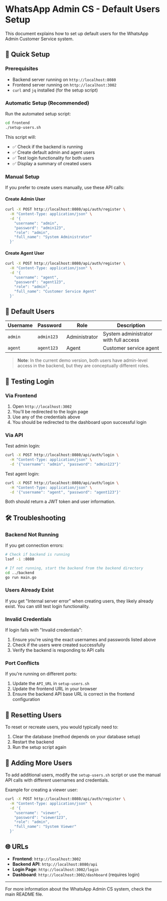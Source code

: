 # WhatsApp Admin CS - Default Users Setup

This document explains how to set up default users for the WhatsApp Admin Customer Service system.

## 🚀 Quick Setup

### Prerequisites
- Backend server running on `http://localhost:8080`
- Frontend server running on `http://localhost:3002`
- `curl` and `jq` installed (for the setup script)

### Automatic Setup (Recommended)

Run the automated setup script:

```bash
cd frontend
./setup-users.sh
```

This script will:
- ✅ Check if the backend is running
- ✅ Create default admin and agent users
- ✅ Test login functionality for both users
- ✅ Display a summary of created users

### Manual Setup

If you prefer to create users manually, use these API calls:

#### Create Admin User
```bash
curl -X POST http://localhost:8080/api/auth/register \
  -H "Content-Type: application/json" \
  -d '{
    "username": "admin",
    "password": "admin123",
    "role": "admin",
    "full_name": "System Administrator"
  }'
```

#### Create Agent User
```bash
curl -X POST http://localhost:8080/api/auth/register \
  -H "Content-Type: application/json" \
  -d '{
    "username": "agent",
    "password": "agent123",
    "role": "admin",
    "full_name": "Customer Service Agent"
  }'
```

## 👥 Default Users

| Username | Password | Role | Description |
|----------|----------|------|-------------|
| `admin` | `admin123` | Administrator | System administrator with full access |
| `agent` | `agent123` | Agent | Customer service agent |

> **Note**: In the current demo version, both users have admin-level access in the backend, but they are conceptually different roles.

## 🔐 Testing Login

### Via Frontend
1. Open `http://localhost:3002`
2. You'll be redirected to the login page
3. Use any of the credentials above
4. You should be redirected to the dashboard upon successful login

### Via API
Test admin login:
```bash
curl -X POST http://localhost:8080/api/auth/login \
  -H "Content-Type: application/json" \
  -d '{"username": "admin", "password": "admin123"}'
```

Test agent login:
```bash
curl -X POST http://localhost:8080/api/auth/login \
  -H "Content-Type: application/json" \
  -d '{"username": "agent", "password": "agent123"}'
```

Both should return a JWT token and user information.

## 🛠️ Troubleshooting

### Backend Not Running
If you get connection errors:
```bash
# Check if backend is running
lsof -i :8080

# If not running, start the backend from the backend directory
cd ../backend
go run main.go
```

### Users Already Exist
If you get "Internal server error" when creating users, they likely already exist. You can still test login functionality.

### Invalid Credentials
If login fails with "Invalid credentials":
1. Ensure you're using the exact usernames and passwords listed above
2. Check if the users were created successfully
3. Verify the backend is responding to API calls

### Port Conflicts
If you're running on different ports:
1. Update the `API_URL` in `setup-users.sh`
2. Update the frontend URL in your browser
3. Ensure the backend API base URL is correct in the frontend configuration

## 🔄 Resetting Users

To reset or recreate users, you would typically need to:
1. Clear the database (method depends on your database setup)
2. Restart the backend
3. Run the setup script again

## 📝 Adding More Users

To add additional users, modify the `setup-users.sh` script or use the manual API calls with different usernames and credentials.

Example for creating a viewer user:
```bash
curl -X POST http://localhost:8080/api/auth/register \
  -H "Content-Type: application/json" \
  -d '{
    "username": "viewer",
    "password": "viewer123",
    "role": "admin",
    "full_name": "System Viewer"
  }'
```

## 🌐 URLs

- **Frontend**: `http://localhost:3002`
- **Backend API**: `http://localhost:8080/api`
- **Login Page**: `http://localhost:3002/login`
- **Dashboard**: `http://localhost:3002/dashboard` (requires login)

---

For more information about the WhatsApp Admin CS system, check the main README file. 